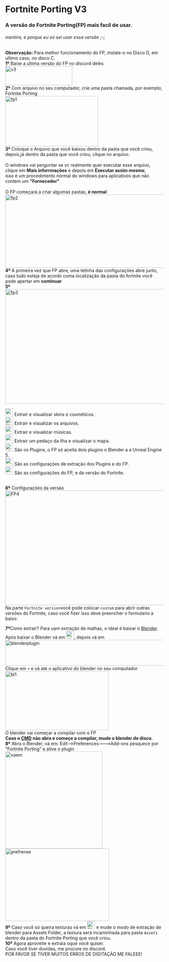 # Fortnite Porting V3
### A versão do Fortnite Porting(FP) mais facíl de usar.
###### mentira, é porque eu só sei usar essa versão ;-;
**Observação:** Para melhor funcionamento do FP, instale-o no Disco D, em ultimo caso, no disco C.
</br>
**1º** Baixe a ultima versão do FP no discord deles</br>
<img width="213" height="61" alt="v3" src="https://github.com/user-attachments/assets/8457e9ee-5c45-4464-a09a-373b1478b0a7" />
</br>
**2º** Com arquivo no seu computador, crie uma pasta chamada, por exemplo, Fortnite Porting</br>
<img width="295" height="159" alt="fp1" src="https://github.com/user-attachments/assets/9874cea7-2baf-43fa-ab12-a5d102e88567" />
</br>
**3º** Coloque o Arquivo que você baixou dentro da pasta que você criou,</br>
depois,já dentro da pasta que você criou, clique no arquivo.</br>
</br>
O windows vai perguntar se vc realmente quer executar esse arquivo,</br>
clique em **Mais inforrmações** e depois em **Executar assim mesmo**,</br>
isso é um procedimento normal do windows para aplicativos que não contem um **"Fornecedor"**</br>
</br>
O FP começará a criar algumas pastas, **é normal**</br>
<img width="652" height="232" alt="fp2" src="https://github.com/user-attachments/assets/a02c3c2e-26e8-4abd-9875-99f86e310120" />
</br>
**4º** A primeira vez que FP abre, uma telinha das configurações abre junto,</br>
caso tudo esteja de acordo coma localização da pasta do fortnite você pode apertar em **continuar**</br>
**5º**</br>
<img width="683" height="363" alt="fp3" src="https://github.com/user-attachments/assets/07f42cd8-ba3f-4b6a-86b8-1b82dadb4a05" />

<img width="25,5" height="25,5" alt="assets" src="https://github.com/user-attachments/assets/02e0f8b9-a9f2-4bad-adc6-6c0eff9c45c1" />
Extrair e visualizar skins e cosméticos.</br>
<img width="25,5" height="25,5" alt="files" src="https://github.com/user-attachments/assets/a65bd93d-b196-438a-b1db-2f3c43949c0c" />
Extrair e visualizar os arquivos.</br>
<img width="25,5" height="25,5" alt="radio" src="https://github.com/user-attachments/assets/e4fe0723-7227-4d57-b00f-163d2cb3d213" />
Extrair e visualizar músicas.</br>
<img width="25,5" height="25,5" alt="map" src="https://github.com/user-attachments/assets/d38f7152-80d0-4531-a722-da000292da47" />
Extrair um pedaço da ilha e visualizar o mapa.</br>
<img width="25,5" height="25,5" alt="plugin" src="https://github.com/user-attachments/assets/2fef081d-d5fa-4e29-8439-65e9ed6037e4" />
São os Plugins, o FP só aceita dois plugins o Blender a a Unreal Engine 5.</br>
<img width="25,5" height="25,5" alt="configplugin" src="https://github.com/user-attachments/assets/b11a0bc5-4556-4c30-a25a-99ab28bcdd3b" />
São as configurações de extração dos Plugins e do FP.</br>
<img width="25,5" height="25,5" alt="config" src="https://github.com/user-attachments/assets/5d7c1ce0-754d-47c1-b2a8-76c8c458fa1e" />
São as configurações do FP, e da versão do Fortnite.</br>
</br>

**6º** Configurações da versão</br>
<img width="683" height="363" alt="FP4" src="https://github.com/user-attachments/assets/c1d0ebd5-0c85-4b48-84f3-bbc127dae8f8" />
</br>
Na parte `Fortnite version`você pode colocar `custom` para abrir outras versões do Fortnite, caso você fizer isso deve preencher o formulario a baixo.</br>

**7º**Como extrair? Para uam extração de malhas, o ideal é baixar o [Blender](https://www.blender.org/download/releases/4-3/).</br>
Após baixar o Blender vá em <img width="25,5" height="25,5" alt="plugin" src="https://github.com/user-attachments/assets/5d4e5b9f-ec03-4fb9-81f7-961dc6621b7a" />, depois vá em</br> 
<img width="612,5" height="82,5" alt="blenderplugin" src="https://github.com/user-attachments/assets/de00012d-bb6e-4c91-8a27-0e709758b805" />
</br>
Clique em `+` e vá até o aplicativo do blender no seu computador</br>
<img width="328,5" height="187,5" alt="bl1" src="https://github.com/user-attachments/assets/74e0a207-5227-4a2d-a74c-8b12159cbf45" />
</br>
O blender vai começar a compilar com o FP</br>
**Caso o [CMD](https://www.google.com/search?sca_esv=c4d3b1b5b2456fed&sxsrf=AE3TifOdPiq2MuLemzktfNs9wAC440pc8Q:1752760480270&q=CMD&udm=2&fbs=AIIjpHxX5k-tONtMCu8aDeA7E5WMdDwGSuc8eBkl8hX51y2q6-r6qOmgvFs8yhx59bJgnXSSHSaXi7uLtgKX7K-NBAamkUzZZKA5kfvk-E8Fz48kFquF6QXjCbOG4NXJ5OuxnMKC6UYuyGgukLCUeAwstyCxuTOp8AvXd_HiHjF_gqr8DHWLzbYhXJ0wwuPTcWQJFn8ehHDl7rXLnPTk6GavXyQRTGPEIg&sa=X&ved=2ahUKEwi-9LXOhcSOAxVlArkGHWVFJYMQtKgLKAF6BAgPEAE&biw=1366&bih=641&dpr=1#vhid=Hmm2YN_y9VyDpM&vssid=mosaic) não abra e começe a compilar, mude o blender de disco.**
</br>
**8º** Abra o Blender, vá em: Edit-->Preferences--->Add-ons pesquece por "Fortnite Porting" e ative o plugin
</br>
<img width="309" height="307" alt="vaem" src="https://github.com/user-attachments/assets/4a5b879c-03b1-4590-8043-d071fc07f8aa" />
</br>
<img width="330" height="230" alt="prefrense" src="https://github.com/user-attachments/assets/f3006d32-c19f-49f1-82d5-269edf133a86" />
</br>
**9º** Caso você só queira texturas vá em <img width="25,5" height="25,5" alt="files" src="https://github.com/user-attachments/assets/2202c331-3cb8-4a32-92ec-2b090ee6e494" />
e mude o modo de extração de blender para Assets Folder, a textura será incaminhada para pasta `Assets` dentro da pasta do Fortnite Porting que você criou.
</br>
**10º** Agora aproveite e extraia oque você quiser. </br>
Caso você tiver duvidas, me procure no discord.</br>
POR FAVOR SE TIVER MUITOS ERROS DE DIGITAÇÃO ME FALEEE!
